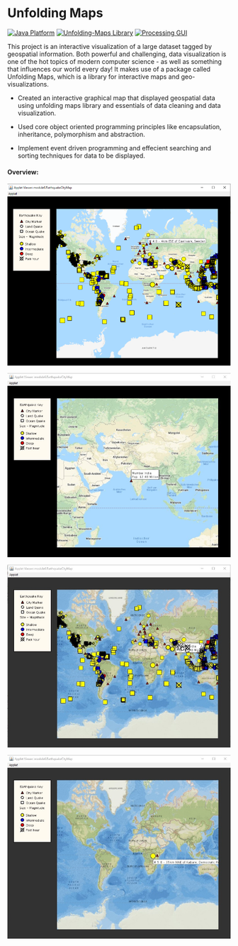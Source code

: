 # Unfolding Maps


[![Java Platform](https://img.shields.io/badge/platform-Java-blue.svg)](https://docs.oracle.com/en/java/)
[![Unfolding-Maps Library](https://img.shields.io/badge/library-unfolding--maps-DC7633.svg)](http://unfoldingmaps.org)
[![Processing GUI](https://img.shields.io/badge/gui-processing-blue)](https://processing.org/reference/)


This project is an interactive visualization of a large dataset tagged by geospatial information. Both powerful and challenging, data visualization is one of the hot topics of modern computer science - as well as something that influences our world every day! It makes use of a package called Unfolding Maps, which is a library for interactive maps and geo-visualizations.


* Created an interactive graphical map that displayed geospatial data using unfolding maps library and essentials of data cleaning and data visualization.

* Used core object oriented programming principles like encapsulation, inheritance, polymorphism and abstraction.

* Implement event driven programming and effecient searching and sorting techniques for data to be displayed.


#### Overview:

![](data/project.png)

![](data/project1.jpg)

![](data/output1.jpg)

![](data/output3.jpg)

